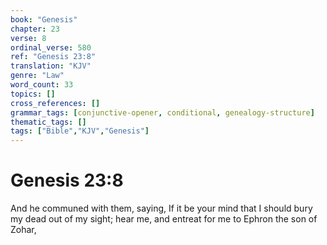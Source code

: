 ```yaml
---
book: "Genesis"
chapter: 23
verse: 8
ordinal_verse: 580
ref: "Genesis 23:8"
translation: "KJV"
genre: "Law"
word_count: 33
topics: []
cross_references: []
grammar_tags: [conjunctive-opener, conditional, genealogy-structure]
thematic_tags: []
tags: ["Bible","KJV","Genesis"]
---
```


# Genesis 23:8

And he communed with them, saying, If it be your mind that I should bury my dead out of my sight; hear me, and entreat for me to Ephron the son of Zohar,
